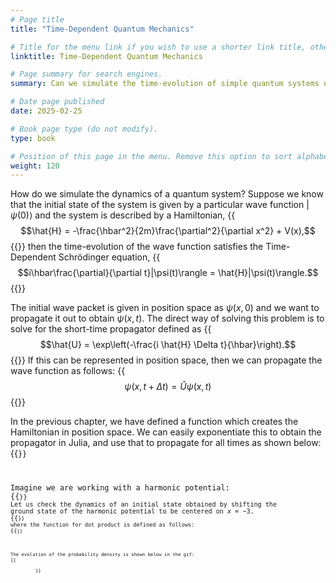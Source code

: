 ```yaml
---
# Page title
title: "Time-Dependent Quantum Mechanics"

# Title for the menu link if you wish to use a shorter link title, otherwise remove this option.
linktitle: Time-Dependent Quantum Mechanics

# Page summary for search engines.
summary: Can we simulate the time-evolution of simple quantum systems numerically?

# Date page published
date: 2025-02-25

# Book page type (do not modify).
type: book

# Position of this page in the menu. Remove this option to sort alphabetically.
weight: 120
---
```


How do we simulate the dynamics of a quantum system? Suppose we know that the initial state of the system is given by a particular wave function $|\psi(0)\rangle$ and the system is described by a Hamiltonian,
{{<math>}}
$$\hat{H} = -\frac{\hbar^2}{2m}\frac{\partial^2}{\partial x^2} + V(x),$$
{{</math>}}
then the time-evolution of the wave function satisfies the Time-Dependent Schrödinger equation,
{{<math>}}
$$i\hbar\frac{\partial}{\partial t}|\psi(t)\rangle = \hat{H}|\psi(t)\rangle.$$
{{</math>}}

The initial wave packet is given in position space as $\psi(x, 0)$ and we want
to propagate it out to obtain $\psi(x, t)$. The direct way of solving this problem is to solve for the short-time propagator defined as
{{<math>}}
$$\hat{U} = \exp\left(-\frac{i \hat{H} \Delta t}{\hbar}\right).$$
{{</math>}}
If this can be represented in position space, then we can propagate the wave function as follows:
{{<math>}}
$$\psi(x, t+\Delta t) = \hat{U}\psi(x, t)$$
{{</math>}}

In the previous chapter, we have defined a function which creates the Hamiltonian in position space. We can easily exponentiate this to obtain the propagator in Julia, and use that to propagate for all times as shown below:
{{<code language="julia" source="courses/computational-sciences-hands-on/basic-qm/time-dependent/tdse.jl" id="propagate-accurate">}}

Imagine we are working with a harmonic potential:
{{<code language="julia" source="courses/computational-sciences-hands-on/basic-qm/time-dependent/tdse.jl" id="potential">}}
Let us check the dynamics of an initial state obtained by shifting the ground
state of the harmonic potential to be centered on $x=-3$.
{{<code language="julia" source="courses/computational-sciences-hands-on/basic-qm/time-dependent/tdse.jl" id="shifted-ground-dynamics">}}
where the function for dot product is defined as follows:
{{<code language="julia" source="courses/computational-sciences-hands-on/basic-qm/time-dependent/tdse.jl" id="dot-product">}}

The evolution of the probability density is shown below in the gif:
{{<figure src="computational-sciences/basic-qm/time-dependent/shifted_ground_state_harmonic.gif" caption="Time evolution of the probability for an initial state defined by the ground state wave function shifted from the mean position under a harmonic potential" class="ma0w-75">}}